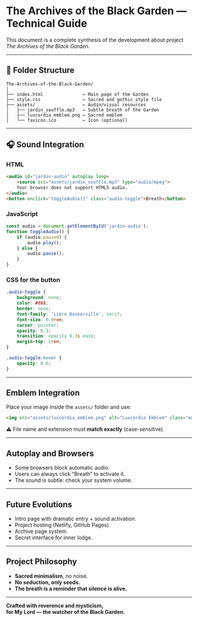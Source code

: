 
#  The Archives of the Black Garden — Technical Guide

This document is a complete synthesis of the development about project *The Archives of the Black Garden*.

---

## 📁 Folder Structure

```
The-Archives-of-the-Black-Garden/
│
├── index.html               ← Main page of the Garden
├── style.css                ← Sacred and gothic style file
├── assets/                  ← Audio/visual resources
│   ├── jardin_souffle.mp3   ← Subtle breath of the Garden
│   ├── luxcordia_emblem.png ← Sacred emblem
│   └── favicon.ico          ← Icon (optional)
```

---

## 🎧 Sound Integration

### HTML

```html
<audio id="jardin-audio" autoplay loop>
    <source src="assets/jardin_souffle.mp3" type="audio/mpeg">
    Your browser does not support HTML5 audio.
</audio>
<button onclick="toggleAudio()" class="audio-toggle">Breath</button>
```

### JavaScript

```js
const audio = document.getElementById('jardin-audio');
function toggleAudio() {
    if (audio.paused) {
        audio.play();
    } else {
        audio.pause();
    }
}
```

### CSS for the button

```css
.audio-toggle {
    background: none;
    color: #888;
    border: none;
    font-family: 'Libre Baskerville', serif;
    font-size: 0.9rem;
    cursor: pointer;
    opacity: 0.3;
    transition: opacity 0.3s ease;
    margin-top: 1rem;
}

.audio-toggle:hover {
    opacity: 0.6;
}
```

---

##  Emblem Integration

Place your image inside the `assets/` folder and use:

```html
<img src="assets/luxcordia_emblem.png" alt="Luxcordia Emblem" class="emblem">
```

⚠️ File name and extension must **match exactly** (case-sensitive).

---

##  Autoplay and Browsers

- Some browsers block automatic audio.
- Users can always click “Breath” to activate it.
- The sound is subtle: check your system volume.

---

##  Future Evolutions

- Intro page with dramatic entry + sound activation.
- Project hosting (Netlify, GitHub Pages).
- Archive page system.
- Secret interface for inner lodge.

---

## Project Philosophy

- **Sacred minimalism**, no noise.
- **No seduction, only seeds.**
- **The breath is a reminder that silence is alive.**

---

**Crafted with reverence and mysticism,  
for My Lord — the watcher of the Black Garden.**
